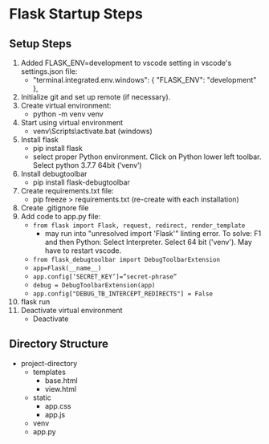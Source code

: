 # Flask Startup Steps

## Setup Steps

1. Added FLASK_ENV=development to vscode setting in vscode's settings.json file:
    - "terminal.integrated.env.windows": {
        "FLASK_ENV": "development"
    },
2. Initialize git and set up remote (if necessary).
3. Create virtual environment:
    - python -m venv venv
4. Start using virtual environment
    - venv\Scripts\activate.bat  (windows)
5. Install flask
    - pip install flask
    - select proper Python environment.  Click on Python lower left toolbar. Select  python 3.7.7 64bit (‘venv’)
6. Install debugtoolbar
    - pip install flask-debugtoolbar
7. Create requirements.txt file:
    - pip freeze > requirements.txt  (re-create with each installation)
8. Create .gitignore file
9. Add code to app.py file:
    - `from flask import Flask, request, redirect, render_template`
      - may run into "unresolved import 'Flask'" linting error. To solve: F1 and then Python: Select Interpreter. Select 64 bit ('venv'). May have to restart vscode.
    - `from flask_debugtoolbar import DebugToolbarExtension`
    - `app=Flask(__name__)`
    - `app.config[‘SECRET_KEY’]=”secret-phrase”`
    - `debug = DebugToolbarExtension(app)`
    - `app.config["DEBUG_TB_INTERCEPT_REDIRECTS"] = False`
10. flask run
11. Deactivate virtual environment
    - Deactivate

## Directory Structure

- project-directory
  - templates
    - base.html
    - view.html
  - static
    - app.css
    - app.js
  - venv
  - app.py

